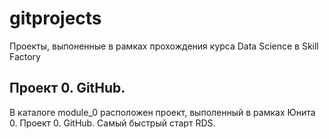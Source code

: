 # gitprojects
Проекты, выпоненные в рамках прохождения курса Data Science в Skill Factory

## Проект 0. GitHub. 
В каталоге module_0 расположен проект, выполенный в рамках Юнита 0. Проект 0. GitHub. Самый быстрый старт RDS.

